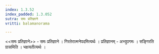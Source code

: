 ```yaml
---
index: 1.3.52
index_padded: 1.3.052
sutra: समः प्रतिज्ञाने
vritti: balamanorama

---
```

<<समः प्रतिज्ञाने>> - समः प्रतिज्ञाने । गिरतेरात्मनेपदमित्यर्थः । प्रतिज्ञानम् - अभ्युपगमः । सङ्गिरति ग्रासमिति । भक्षयतीत्यर्थः । 